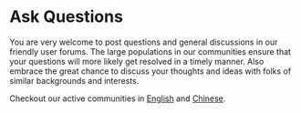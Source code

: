 # Ask Questions

You are very welcome to post questions and general discussions in our friendly user forums.
The large populations in our communities ensure that your questions will more likely get resolved in a timely manner.
Also embrace the great chance to discuss your thoughts and ideas with folks of similar backgrounds and interests.


Checkout our active communities in [English](https://discuss.mxnet.io) and [Chinese](https://discuss.gluon.ai).
